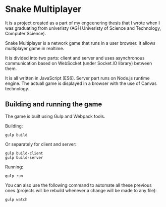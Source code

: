 # Snake Multiplayer

It is a project created as a part of my engeenering thesis that I wrote when I was graduating from univeristy (AGH Univeristy of Science and Technology, Computer Science).

Snake Multiplayer is a network game that runs in a user browser. It allows multiplayer game in realtime.

It is divided into two parts: client and server and uses asynchronous communication based on WebSocket (under Socket.IO library) between them.

It is all written in JavaScript (ES6). Server part runs on Node.js runtime engine. The actuall game is displayed in a browser with the use of Canvas technology.


## Building and running the game

The game is built using Gulp and Webpack tools.

Building:

```
gulp build
```

Or separately for client and server:

```
gulp build-client
gulp build-server
```

Running:

```
gulp run
```

You can also use the following command to automate all these previous ones 
(projects will be rebuild whenever a change will be made to any file):

```
gulp watch
```